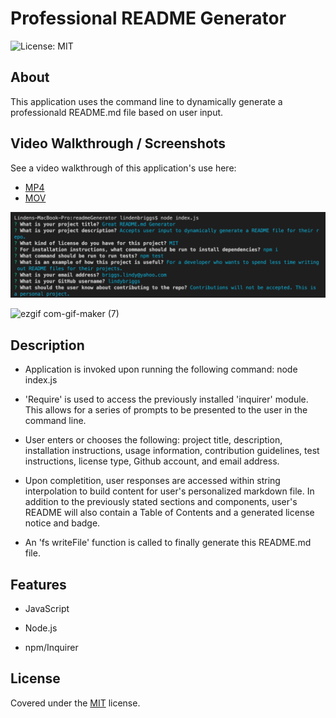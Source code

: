 # Professional README Generator

![License: MIT](https://img.shields.io/badge/License-MIT-yellow.svg)

## About

This application uses the command line to dynamically generate a professionald README.md file based on user input.

## Video Walkthrough / Screenshots

See a video walkthrough of this application's use here: 

* [MP4](https://drive.google.com/file/d/1ktezuFYBvOC5wVaVDoc0cUp1pUYZYmcm/view?usp=sharing)
* [MOV](https://drive.google.com/file/d/1mD6pliGwJqrr8HMSOYmeHMMKYr3jNq3e/view?usp=sharing)

![Command Line Prompt Example](./Assets/input.png)

![ezgif com-gif-maker (7)](https://user-images.githubusercontent.com/101146153/164337758-98e20a70-b29e-48e4-bdb4-aad84a5f3428.gif)

## Description

* Application is invoked upon running the following command: node index.js

* 'Require' is used to access the previously installed 'inquirer' module. This allows for a series of prompts to be presented to the user in the command line.

* User enters or chooses the following: project title, description, installation instructions, usage information, contribution guidelines, test instructions, license type, Github account, and email address. 

* Upon completition, user responses are accessed within string interpolation to build content for user's personalized markdown file. In addition to the previously stated sections and components, user's README will also contain a Table of Contents and a generated license notice and badge. 

* An 'fs writeFile' function is called to finally generate this README.md file.

## Features

* JavaScript

* Node.js

* npm/Inquirer

## License

Covered under the [MIT](license.txt) license.